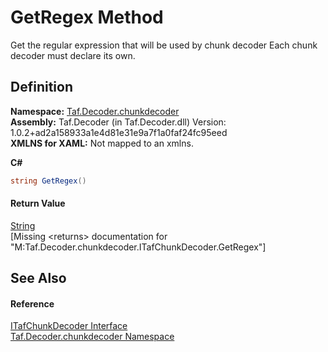 # GetRegex Method


Get the regular expression that will be used by chunk decoder Each chunk decoder must declare its own.



## Definition
**Namespace:** <a href="N_Taf_Decoder_chunkdecoder.md">Taf.Decoder.chunkdecoder</a>  
**Assembly:** Taf.Decoder (in Taf.Decoder.dll) Version: 1.0.2+ad2a158933a1e4d81e31e9a7f1a0faf24fc95eed  
**XMLNS for XAML:** Not mapped to an xmlns.

**C#**
``` C#
string GetRegex()
```



#### Return Value
<a href="https://learn.microsoft.com/dotnet/api/system.string" target="_blank" rel="noopener noreferrer">String</a>  
\[Missing &lt;returns&gt; documentation for "M:Taf.Decoder.chunkdecoder.ITafChunkDecoder.GetRegex"\]

## See Also


#### Reference
<a href="T_Taf_Decoder_chunkdecoder_ITafChunkDecoder.md">ITafChunkDecoder Interface</a>  
<a href="N_Taf_Decoder_chunkdecoder.md">Taf.Decoder.chunkdecoder Namespace</a>  
